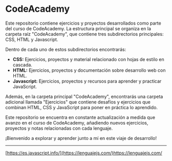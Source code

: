 # CodeAcademy

Este repositorio contiene ejercicios y proyectos desarrollados como parte del curso de CodeAcademy. La estructura principal se organiza en la carpeta raíz "CodeAcademy", que contiene tres subdirectorios principales: CSS, HTML y Javascript.

Dentro de cada uno de estos subdirectorios encontrarás:

- **CSS:** Ejercicios, proyectos y material relacionado con hojas de estilo en cascada.
- **HTML:** Ejercicios, proyectos y documentación sobre desarrollo web con HTML.
- **Javascript:** Ejercicios, proyectos y recursos para aprender y practicar JavaScript.

Además, en la carpeta principal "CodeAcademy", encontrarás una carpeta adicional llamada "Ejercicios" que contiene desafíos y ejercicios que combinan HTML, CSS y JavaScript para poner en práctica lo aprendido.

Este repositorio se encuentra en constante actualización a medida que avanzo en el curso de CodeAcademy, añadiendo nuevos ejercicios, proyectos y notas relacionadas con cada lenguaje.

¡Bienvenido a explorar y aprender junto a mí en este viaje de desarrollo!

---

[https://es.javascript.info/](https://lenguajejs.com/)https://lenguajejs.com/
